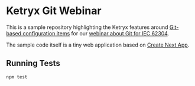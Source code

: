 # Ketryx Git Webinar

This is a sample repository highlighting the Ketryx features around [Git-based configuration items](https://docs.ketryx.com/manuals/man-09-git-based-configuration-items) for our [webinar about Git for IEC 62304](https://www.linkedin.com/posts/ketryx_register-today-activity-7181351604917280768-RTpJ/).

The sample code itself is a tiny web application based on [Create Next App](https://github.com/vercel/next.js/tree/canary/packages/create-next-app#readme).

## Running Tests

```bash
npm test
```
